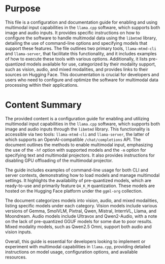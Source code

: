 # Purpose
This file is a configuration and documentation guide for enabling and using multimodal input capabilities in the `llama.cpp` software, which supports both image and audio inputs. It provides specific instructions on how to configure the software to handle multimodal data using the `libmtmd` library, detailing the use of command-line options and specifying models that support these features. The file outlines two primary tools, `llama-mtmd-cli` and `llama-server`, that facilitate this functionality, and it includes examples of how to execute these tools with various options. Additionally, it lists pre-quantized models available for use, categorized by their modality support, such as vision, audio, and mixed modalities, and provides links to their sources on Hugging Face. This documentation is crucial for developers and users who need to configure and optimize the software for multimodal data processing within their applications.
# Content Summary
The provided content is a configuration guide for enabling and utilizing multimodal input capabilities in the `llama.cpp` software, which supports both image and audio inputs through the `libmtmd` library. This functionality is accessible via two tools: `llama-mtmd-cli` and `llama-server`, the latter of which supports an OpenAI-compatible `/chat/completions` API. The document outlines the methods to enable multimodal input, emphasizing the use of the `-hf` option with supported models and the `-m` option for specifying text and multimodal projectors. It also provides instructions for disabling GPU offloading of the multimodal projector.

The guide includes examples of command-line usage for both CLI and server contexts, demonstrating how to load models and manage multimodal settings. It highlights the availability of pre-quantized models, which are ready-to-use and primarily feature `Q4_K_M` quantization. These models are hosted on the Hugging Face platform under the `ggml-org` collection.

The document categorizes models into vision, audio, and mixed modalities, listing specific models under each category. Vision models include various versions of Gemma, SmolVLM, Pixtral, Qwen, Mistral, InternVL, Llama, and Moondream. Audio models include Ultravox and Qwen2-Audio, with a note on the lack of pre-quantized GGUF models for some due to poor results. Mixed modality models, such as Qwen2.5 Omni, support both audio and vision inputs.

Overall, this guide is essential for developers looking to implement or experiment with multimodal capabilities in `llama.cpp`, providing detailed instructions on model usage, configuration options, and available resources.
